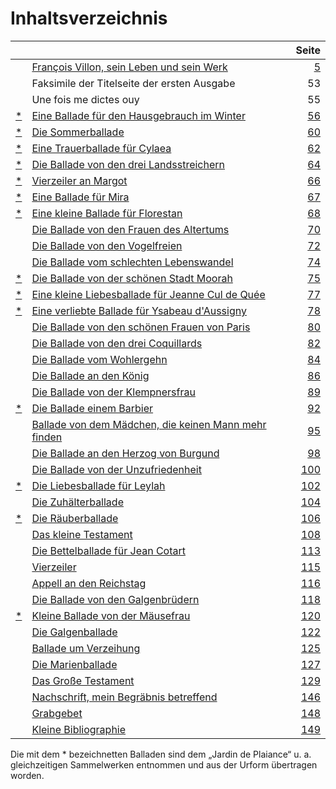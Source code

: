 # Inhaltsverzeichnis

|      |                                                            | Seite |
| :--- | :--------------------------------------------------------- | ----: |
|      | [François Villon, sein Leben und sein Werk][5]             |   [5] |
|      | Faksimile der Titelseite der ersten Ausgabe                |    53 |
|      | Une fois me dictes ouy                                     |    55 |
| [\*] | [Eine Ballade für den Hausgebrauch im Winter][56]          |  [56] |
| [\*] | [Die Sommerballade][60]                                    |  [60] |
| [\*] | [Eine Trauerballade für Cylaea][62]                        |  [62] |
| [\*] | [Die Ballade von den drei Landsstreichern][64]             |  [64] |
| [\*] | [Vierzeiler an Margot][66]                                 |  [66] |
| [\*] | [Eine Ballade für Mira][67]                                |  [67] |
| [\*] | [Eine kleine Ballade für Florestan][68]                    |  [68] |
|      | [Die Ballade von den Frauen des Altertums][70]             |  [70] |
|      | [Die Ballade von den Vogelfreien][72]                      |  [72] |
|      | [Die Ballade vom schlechten Lebenswandel][74]              |  [74] |
| [\*] | [Die Ballade von der schönen Stadt Moorah][75]             |  [75] |
| [\*] | [Eine kleine Liebesballade für Jeanne Cul de Quée][77]     |  [77] |
| [\*] | [Eine verliebte Ballade für Ysabeau d'Aussigny][78]        |  [78] |
|      | [Die Ballade von den schönen Frauen von Paris][80]         |  [80] |
|      | [Die Ballade von den drei Coquillards][82]                 |  [82] |
|      | [Die Ballade vom Wohlergehn][84]                           |  [84] |
|      | [Die Ballade an den König][86]                             |  [86] |
|      | [Die Ballade von der Klempnersfrau][89]                    |  [89] |
| [\*] | [Die Ballade einem Barbier][92]                            |  [92] |
|      | [Ballade von dem Mädchen, die keinen Mann mehr finden][95] |  [95] |
|      | [Die Ballade an den Herzog von Burgund][98]                |  [98] |
|      | [Die Ballade von der Unzufriedenheit][100]                 | [100] |
| [\*] | [Die Liebesballade für Leylah][102]                        | [102] |
|      | [Die Zuhälterballade][104]                                 | [104] |
| [\*] | [Die Räuberballade][106]                                   | [106] |
|      | [Das kleine Testament][108]                                | [108] |
|      | [Die Bettelballade für Jean Cotart][113]                   | [113] |
|      | [Vierzeiler][115]                                          | [115] |
|      | [Appell an den Reichstag][116]                             | [116] |
|      | [Die Ballade von den Galgenbrüdern][108]                   | [118] |
| [\*] | [Kleine Ballade von der Mäusefrau][120]                    | [120] |
|      | [Die Galgenballade][122]                                   | [122] |
|      | [Ballade um Verzeihung][125]                               | [125] |
|      | [Die Marienballade][127]                                   | [127] |
|      | [Das Große Testament][129]                                 | [129] |
|      | [Nachschrift, mein Begräbnis betreffend][146]              | [146] |
|      | [Grabgebet][148]                                           | [148] |
|      | [Kleine Bibliographie][149]                                | [149] |

Die mit dem \* bezeichnetten Balladen sind dem „Jardin de Plaiance“ u. a. gleichzeitigen Sammelwerken entnommen und aus der Urform übertragen worden.

[\*]: #fussnote "Die mit dem \* bezeichnetten Balladen sind dem „Jardin de Plaiance“ u. a. gleichzeitigen Sammelwerken entnommen und aus der Urform übertragen worden."

[5]: francois-villon/leben-werk-wertung.md "François Villon / Leben, Werk und Wertung"

[56]: eine-ballade-fuer-den-hausgebrauch-im-winter.md "Eine Ballade für den Hausgebrauch im Winter"

[60]: die-sommerballade.md "Die Sommerballade"

[62]: eine-trauerballade-fuer-cylaea.md "Eine Trauer-Ballade um meine treuloſe Freundin Cylaea"

[64]: die-ballade-von-den-drei-landsstreichern.md "Die Ballade von den drei Landsstreichern"

[66]: vierzeiler-an-margot.md "Vierzeiler an Margot den der Villon seiner Kleinen Margot schrieb"

[67]: eine-ballade-fuer-mira.md "Eine Ballade gedichtet für Mira l՚Ydolle"

[68]: eine-kleine-ballade-fuer-florestan.md "Eine kleine Ballade vom Prinzen Florestan"

[70]: die-ballade-von-den-frauen-des-altertums.md "Die Ballade von den Frauen des Altertums"

[72]: die-ballade-von-den-vogelfreien.md "Die Ballade von den Vogelfreien"

[74]: die-ballade-vom-schlechten-lebenswandel.md "Die Ballade vom schlechten Lebenswandel"

[75]: die-ballade-von-der-schoenen-stadt-moorah.md "Die Ballade von der schönen Stadt Moorah"

[77]: eine-kleine-liebesballade-fuer-jeanne-cul-de-quee.md "Eine kleine Liebesballade gedichtet für Jeanne Cul de Quée"

[78]: eine-verliebte-ballade-fuer-ysabeau-daussigny.md "Eine verliebte Ballade für Ysabeau d'Aussigny"

[80]: die-ballade-von-den-schoenen-frauen-von-paris.md "Die Ballade von den schönen Frauen von Paris"

[82]: die-ballade-von-den-drei-coquillards.md "Eine kleine Räuber-Ballade von den drei Coquillards"

[84]: die-ballade-vom-wohlergehn.md "Die Ballade vom Wohlergehn auf dieser elenden Welt…"

[86]: die-ballade-an-den-koenig.md "Eine nette Ballade, Villon dem König aus der Verbannung sandte"

[89]: die-ballade-von-der-klempnersfrau.md "Die Jammerballade von einer alten Klempnersfrau"

[92]: die-ballade-einem-barbier.md "Die Ballabe von einem netten kleinen Barbier"

[95]: ballade-von-dem-maedchen-die-keinen-mann-mehr-finden.md "Die Ballade von den Mädchen, die keinen Mann mehr finden"

[98]: die-ballade-an-den-herzog-von-burgund.md "Eine nette kleine Ballabe, die Meister villon, als er dringend Geld brauchte, dem serzog von Burgund überreichen ließ"

[100]: die-ballade-von-der-unzufriedenheit.md "Die Ballade von der ewigen Unzufriedenheit"

[102]: die-liebesballade-fuer-leylah.md "Die Liebes-Ballade für ein kleines Zigeunermädchen namens Leylah"

[104]: die-zuhaelterballade.md "Die Zuhälter-Ballade von villon und seiner dicken Margot"

[106]: die-raeuberballade.md "Die Räuber Ballade vom roten Coquillard"

[108]: das-kleine-testament.md "Das kleine Testament (Bruchstück)"

[113]: die-bettelballade-fuer-jean-cotart.md "Eine Bettel-Ballade für meinen armen Bruder Jean Cotart"

[115]: vierzeiler.md "Vierzeiler, den Villon unter sein Todesurteil schrieb"

[116]: appell-an-den-reichstag.md "Eine Ballade vom Appell Villons an den Reichstag"

[118]: die-ballade-von-den-galgenbruedern.md "Eine Ballabe von den Galgenbrüdern"

[120]: kleine-ballade-von-der-maeusefrau.md "Eine kleine Ballabe von der Mäusefrau, die in Villons Zelle Junge bekam"

[122]: die-galgenballade.md "Die Galgen-Ballade, die Villon seinen Freunden zum Abschied gedichtet hat"

[125]: ballade-um-verzeihung.md "Eine Ballade, mit der Meister Villon seine lieben Mitmenschen um Verzeihung bittet"

[127]: die-marienballade.md "Eine Marien-Ballade die Villon seiner Mutter für den Sausgebrauch gedichtet hat"

[129]: das-grosse-testament.md "Das große Testament (Bruchstück)"

[146]: nachschrift-mein-begraebnis-betreffend.md "Notwendige Nachschrift, mein Begräbnis betreffend"

[148]: grabgebet.md "Notwendige Anweisubf, welches Gebet ihr an meinem Grabe zu sprechen habt:"

[149]: kleine-bibliographie.md
